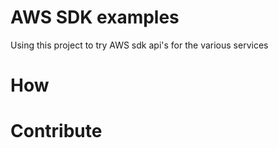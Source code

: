 # AWS SDK examples
Using this project to try AWS sdk api's for the various services

# How


# Contribute